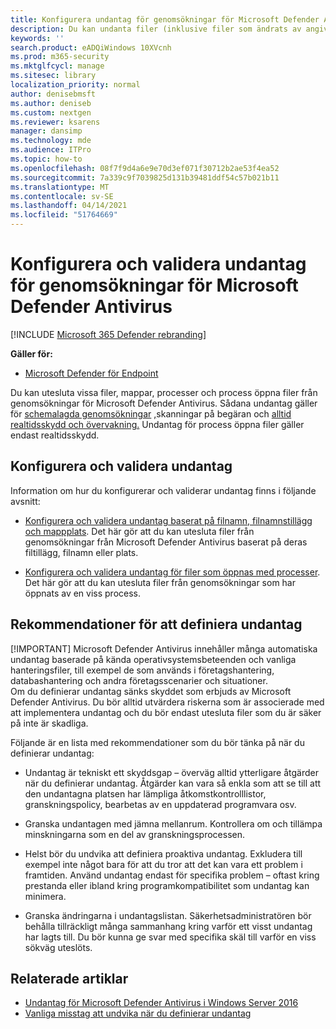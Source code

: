 ```yaml
---
title: Konfigurera undantag för genomsökningar för Microsoft Defender Antivirus
description: Du kan undanta filer (inklusive filer som ändrats av angivna processer) och mappar från att genomsökas av Microsoft Defender AV. Validera dina undantag med PowerShell.
keywords: ''
search.product: eADQiWindows 10XVcnh
ms.prod: m365-security
ms.mktglfcycl: manage
ms.sitesec: library
localization_priority: normal
author: denisebmsft
ms.author: deniseb
ms.custom: nextgen
ms.reviewer: ksarens
manager: dansimp
ms.technology: mde
ms.audience: ITPro
ms.topic: how-to
ms.openlocfilehash: 08f7f9d4a6e9e70d3ef071f30712b2ae53f4ea52
ms.sourcegitcommit: 7a339c9f7039825d131b39481ddf54c57b021b11
ms.translationtype: MT
ms.contentlocale: sv-SE
ms.lasthandoff: 04/14/2021
ms.locfileid: "51764669"
---
```

# <a name="configure-and-validate-exclusions-for-microsoft-defender-antivirus-scans"></a>Konfigurera och validera undantag för genomsökningar för Microsoft Defender Antivirus

[!INCLUDE [Microsoft 365 Defender rebranding](../../includes/microsoft-defender.md)]


**Gäller för:**

- [Microsoft Defender för Endpoint](/microsoft-365/security/defender-endpoint/)

Du kan utesluta vissa filer, mappar, processer och process öppna filer från genomsökningar för Microsoft Defender Antivirus. Sådana undantag gäller för [schemalagda genomsökningar](scheduled-catch-up-scans-microsoft-defender-antivirus.md) [,](run-scan-microsoft-defender-antivirus.md)skanningar på begäran och [alltid realtidsskydd och övervakning.](configure-real-time-protection-microsoft-defender-antivirus.md) Undantag för process öppna filer gäller endast realtidsskydd.

## <a name="configure-and-validate-exclusions"></a>Konfigurera och validera undantag

Information om hur du konfigurerar och validerar undantag finns i följande avsnitt:

- [Konfigurera och validera undantag baserat på filnamn, filnamnstillägg och mappplats](configure-extension-file-exclusions-microsoft-defender-antivirus.md). Det här gör att du kan utesluta filer från genomsökningar från Microsoft Defender Antivirus baserat på deras filtillägg, filnamn eller plats.

- [Konfigurera och validera undantag för filer som öppnas med processer](configure-process-opened-file-exclusions-microsoft-defender-antivirus.md). Det här gör att du kan utesluta filer från genomsökningar som har öppnats av en viss process.

## <a name="recommendations-for-defining-exclusions"></a>Rekommendationer för att definiera undantag
[!IMPORTANT]
Microsoft Defender Antivirus innehåller många automatiska undantag baserade på kända operativsystemsbeteenden och vanliga hanteringsfiler, till exempel de som används i företagshantering, databashantering och andra företagsscenarier och situationer.  
Om du definierar undantag sänks skyddet som erbjuds av Microsoft Defender Antivirus. Du bör alltid utvärdera riskerna som är associerade med att implementera undantag och du bör endast utesluta filer som du är säker på inte är skadliga.

Följande är en lista med rekommendationer som du bör tänka på när du definierar undantag:  

- Undantag är tekniskt ett skyddsgap – överväg alltid ytterligare åtgärder när du definierar undantag. Åtgärder kan vara så enkla som att se till att den undantagna platsen har lämpliga åtkomstkontrolllistor, granskningspolicy, bearbetas av en uppdaterad programvara osv.

- Granska undantagen med jämna mellanrum. Kontrollera om och tillämpa minskningarna som en del av granskningsprocessen.

- Helst bör du undvika att definiera proaktiva undantag. Exkludera till exempel inte något bara för att du tror att det kan vara ett problem i framtiden. Använd undantag endast för specifika problem – oftast kring prestanda eller ibland kring programkompatibilitet som undantag kan minimera.

- Granska ändringarna i undantagslistan. Säkerhetsadministratören bör behålla tillräckligt många sammanhang kring varför ett visst undantag har lagts till. Du bör kunna ge svar med specifika skäl till varför en viss sökväg uteslöts.

## <a name="related-articles"></a>Relaterade artiklar

- [Undantag för Microsoft Defender Antivirus i Windows Server 2016](configure-server-exclusions-microsoft-defender-antivirus.md)
- [Vanliga misstag att undvika när du definierar undantag](common-exclusion-mistakes-microsoft-defender-antivirus.md)
